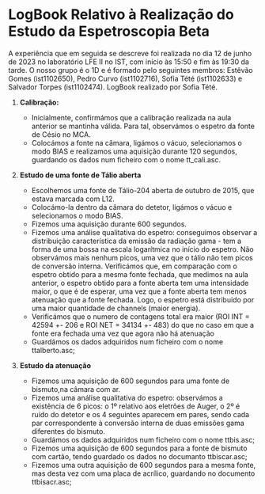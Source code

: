 # LogBook Relativo à Realização do Estudo da Espetroscopia Beta  

A experiência que em seguida se descreve foi realizada no dia 12 de junho de 2023 no laboratório LFE II no IST, com início às 15:50 e fim às 19:30 da tarde. O nosso grupo é o 1D e é formado pelo seguintes membros: Estêvão Gomes (ist1102650), Pedro Curvo (ist1102716), Sofia Tété (ist1102633) e Salvador Torpes (ist1102474). LogBook realizado por Sofia Tété.

1. **Calibração:**
   - Inicialmente, confirmámos que a calibração realizada na aula anterior se mantinha válida. Para tal, observámos o espetro da fonte de Césio no MCA.
   - Colocámos a fonte na câmara, ligámos o vácuo, selecionamos o modo BIAS e realizamos uma aquisição durante 120 segundos, guardando os dados num ficheiro com o nome tt_cali.asc.

2. **Estudo de uma fonte de Tálio aberta**
   - Escolhemos uma fonte de Tálio-204 aberta de outubro de 2015, que estava marcada com L12.
   - Colocámo-la dentro da câmara do detetor, ligámos o vácuo e selecionamos o modo BIAS.
   - Fizemos uma aquisição durante 600 segundos.
   - Fizemos uma análise qualitativa do espetro: conseguimos observar a distribuição característica da emissão da radiação gama - tem a forma de uma bossa na escala logarítmica no início do espetro. Não observámos mais nenhum picos, uma vez que o tálio não tem picos de conversão interna. Verificámos que, em comparação com o espetro obtido para a mesma fonte fechada, que medimos na aula anterior, o espetro obtido para a fonte aberta tem uma intensidade maior, o que é de esperar, uma vez que a fonte aberta tem menos atenuação que a fonte fechada. Logo, o espetro está distribuido por uma maior quantidade de channels (maior energia).
   - Verificámos que o numero de contagens total era maior (ROI INT = 42594 +- 206 e ROI NET = 34134 +- 483) do que no caso em que a fonte era fechada uma vez que agora não há atenuação
   - Guardámos os dados adquiridos num ficheiro com o nome ttalberto.asc;

3. **Estudo da atenuação**
   - Fizemos uma aquisição de 600 segundos para uma fonte de bismuto,na câmara com ar. 
   - Fizemos uma análise qualitativa do espetro: observámos a existência de 6 picos: o 1º relativo aos eletrões de Auger, o 2º é ruído do detetor e os 4 seguintes aparecem em pares, sendo cada par correspondente à conversão interna de duas emissões gama diferentes do bismuto.
   - Guardámos os dados adquiridos num ficheiro com o nome ttbis.asc;
   - Fizemos uma aquisição de 600 segundos para a fonte de bismuto com cartão, tendo guardado os dados no documanto ttbiscar.asc;
   - Fizemos uma outra aquisição de 600 segundos para a mesma fonte, mas desta vez com uma placa de acrílico, guardando no documento ttbisacr.asc; 

